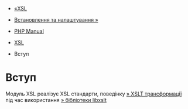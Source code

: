 - [«XSL](book.xsl.md)
- [Встановлення та налаштування »](xsl.setup.md)

- [PHP Manual](index.md)
- [XSL](book.xsl.md)
-   Вступ

# Вступ

Модуль XSL реалізує XSL стандарти, поведінку [» XSLT
трансформації](http://www.w3.org/TR/xslt) під час використання
[» бібліотеки libxslt](http://xmlsoft.org/XSLT/)

